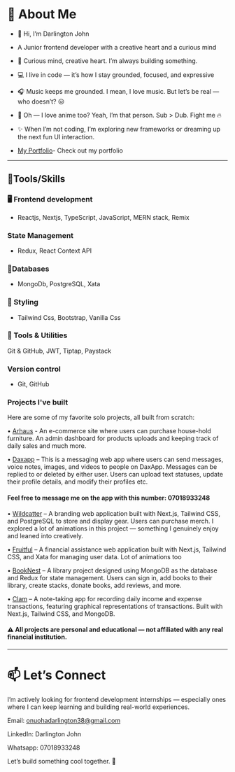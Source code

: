 # 🌟 About Me

- 👋 Hi, I’m Darlington John
-  A Junior frontend developer with a creative heart and a curious mind
-  🧠 Curious mind, creative heart. I’m always building something.
-  💻 I live in code — it’s how I stay grounded, focused, and expressive
-  🎧 Music keeps me grounded. I mean, I love music. But let’s be real — who doesn’t? 😒
-  🎌 Oh — I love anime too? Yeah, I’m that person. Sub > Dub. Fight me 🔥
-  ✨ When I’m not coding, I’m exploring new frameworks or dreaming up the next fun UI interaction.

-  [My Portfolio](https://darlington-john.framer.website/)- Check out my portfolio

---

## 🚀Tools/Skills

### 🖥️ Frontend development
- Reactjs, Nextjs, TypeScript, JavaScript, MERN stack, Remix
  
### State Management
- Redux, React Context API

### 💾Databases
- MongoDb, PostgreSQL, Xata

### 🎨 Styling
- Tailwind Css, Bootstrap, Vanilla Css

### 🧰 Tools & Utilities
Git & GitHub, JWT, Tiptap, Paystack

### Version control
- Git, GitHub  

### Projects I've built
Here are some of my favorite solo projects, all built from scratch:

•	[Arhaus](https://darlington-arhaus.vercel.app/) -   An e-commerce site where users can purchase house-hold furniture. An admin dashboard for products uploads and keeping track of daily sales and much more.

•	[Daxapp](https://daxapp.vercel.app/) – This is a messaging web app where users can send messages, voice notes, images, and videos to people on DaxApp. Messages can be replied to or deleted by either user. Users can upload text statuses, update their profile details, and modify their profiles etc. 
 #### Feel free to message me on the app with this number: 07018933248

•	[Wildcatter](https://darlington-wildcatter.vercel.app/) – A branding web application built with Next.js, Tailwind CSS, and PostgreSQL to store and display gear. Users can purchase merch. I explored a lot of animations in this project — something I genuinely enjoy and leaned into creatively.

•	[Fruitful](https://darlington-fruitful.vercel.app/) – A financial assistance web application built with Next.js, Tailwind CSS, and Xata for managing user data. Lot of animations too

•	[BookNest](https://darlington-booknest.vercel.app/) – A library project designed using MongoDB as the database and Redux for state management. Users can sign in, add books to their library, create stacks, donate books, add reviews, and more.

•	 [Clam](https://darlington-clam.vercel.app/) – A note-taking app for recording daily income and expense transactions, featuring graphical representations of transactions. Built with Next.js, Tailwind CSS, and MongoDB.

#### ⚠️ All projects are personal and educational — not affiliated with any real financial institution.

---

# 📫 Let’s Connect
I’m actively looking for frontend development internships — especially ones where I can keep learning and building real-world experiences.

Email: onuohadarlington38@gmail.com

LinkedIn: Darlington John

Whatsapp: 07018933248

Let’s build something cool together. 🚀
